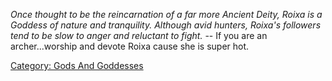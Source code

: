 *Once thought to be the reincarnation of a far more Ancient Deity, Roixa
is a Goddess of nature and tranquility. Although avid hunters, Roixa's
followers tend to be slow to anger and reluctant to fight.* -- If you
are an archer...worship and devote Roixa cause she is super hot.

[Category: Gods And Goddesses](Category:_Gods_And_Goddesses "wikilink")
